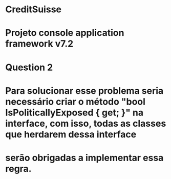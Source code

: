 # CreditSuisse
# Projeto console application framework v7.2

# Question 2
# Para solucionar esse problema seria necessário criar o método "bool IsPoliticallyExposed { get; }" na interface, com isso, todas as classes que herdarem dessa interface 
# serão obrigadas a implementar essa regra.
